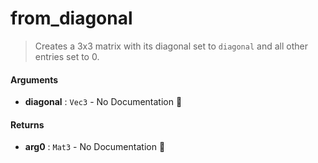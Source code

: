 # from\_diagonal

>  Creates a 3x3 matrix with its diagonal set to `diagonal` and all other entries set to 0.

#### Arguments

- **diagonal** : `Vec3` \- No Documentation 🚧

#### Returns

- **arg0** : `Mat3` \- No Documentation 🚧